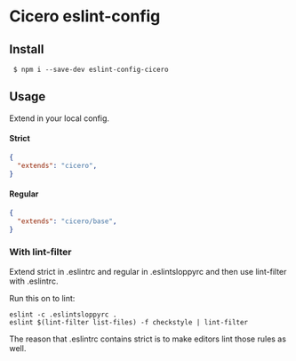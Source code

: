 # Cicero eslint-config

## Install

```
 $ npm i --save-dev eslint-config-cicero
```
## Usage
Extend in your local config.

#### Strict
```json
{
  "extends": "cicero",
}
```

#### Regular

```json
{
  "extends": "cicero/base",
}
```

### With lint-filter
Extend strict in .eslintrc and regular in .eslintsloppyrc and then use lint-filter with .eslintrc.

Run this on to lint:
```
eslint -c .eslintsloppyrc .
eslint $(lint-filter list-files) -f checkstyle | lint-filter
```

The reason that .eslintrc contains strict is to make editors lint those rules as well.
